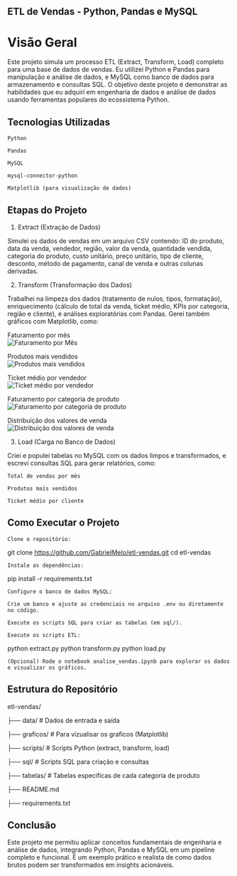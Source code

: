 ## ETL de Vendas - Python, Pandas e MySQL

# Visão Geral

Este projeto simula um processo ETL (Extract, Transform, Load) completo para uma base de dados de vendas. Eu utilizei Python e Pandas para manipulação e análise de dados, e MySQL como banco de dados para armazenamento e consultas SQL. O objetivo deste projeto é demonstrar as habilidades que eu adquiri em engenharia de dados e análise de dados usando ferramentas populares do ecossistema Python.

## Tecnologias Utilizadas

    Python

    Pandas

    MySQL

    mysql-connector-python

    Matplotlib (para visualização de dados)

## Etapas do Projeto
1. Extract (Extração de Dados)

Simulei os dados de vendas em um arquivo CSV contendo: ID do produto, data da venda, vendedor, região, valor da venda, quantidade vendida, categoria do produto, custo unitário, preço unitário, tipo de cliente, desconto, método de pagamento, canal de venda e outras colunas derivadas.

2. Transform (Transformação dos Dados)

Trabalhei na limpeza dos dados (tratamento de nulos, tipos, formatação), enriquecimento (cálculo de total da venda, ticket médio, KPIs por categoria, região e cliente), e análises exploratórias com Pandas. Gerei também gráficos com Matplotlib, como:

Faturamento por mês  
![Faturamento por Mês](imagens/faturamento-mes.png)

Produtos mais vendidos  
![Produtos mais vendidos](imagens/top-10.png)

Ticket médio por vendedor  
![Ticket médio por vendedor](imagens/ticket-medio.png)

Faturamento por categoria de produto  
![Faturamento por categoria de produto](imagens/faturamento-categoria.png)

Distribuição dos valores de venda  
![Distribuição dos valores de venda](imagens/distribuição.png)

3. Load (Carga no Banco de Dados)

Criei e populei tabelas no MySQL com os dados limpos e transformados, e escrevi consultas SQL para gerar relatórios, como:

    Total de vendas por mês

    Produtos mais vendidos

    Ticket médio por cliente

## Como Executar o Projeto

    Clone o repositório:

git clone https://github.com/GabrieIMelo/etl-vendas.git
cd etl-vendas

    Instale as dependências:

pip install -r requirements.txt

    Configure o banco de dados MySQL:

    Crie um banco e ajuste as credenciais no arquivo .env ou diretamente no código.

    Execute os scripts SQL para criar as tabelas (em sql/).

    Execute os scripts ETL:

python extract.py
python transform.py
python load.py

    (Opcional) Rode o notebook analise_vendas.ipynb para explorar os dados e visualizar os gráficos.

## Estrutura do Repositório

etl-vendas/

├── data/                # Dados de entrada e saída

├── graficos/            # Para vizualisar os graficos (Matplotlib)

├── scripts/             # Scripts Python (extract, transform, load)

├── sql/                 # Scripts SQL para criação e consultas

├── tabelas/             # Tabelas especificas de cada categoria de produto

├── README.md

├── requirements.txt

## Conclusão

Este projeto me permitiu aplicar conceitos fundamentais de engenharia e análise de dados, integrando Python, Pandas e MySQL em um pipeline completo e funcional. É um exemplo prático e realista de como dados brutos podem ser transformados em insights acionáveis.